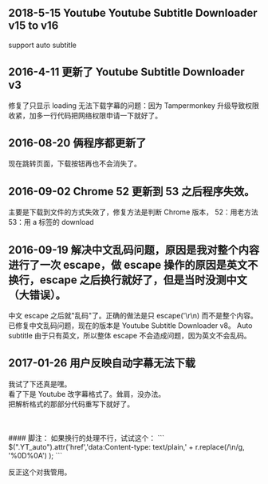 ## 2018-5-15 Youtube Youtube Subtitle Downloader v15 to v16
support auto subtitle    

## 2016-4-11 更新了 Youtube Subtitle Downloader v3
修复了只显示 loading 无法下载字幕的问题：因为 Tampermonkey 升级导致权限收紧，加多一行代码把网络权限申请一下就好了。

## 2016-08-20 俩程序都更新了
现在跳转页面，下载按钮再也不会消失了。


## 2016-09-02 Chrome 52 更新到 53 之后程序失效。
主要是下载到文件的方式失效了，修复方法是判断 Chrome 版本，
52：用老方法
53：用 a 标签的 download


## 2016-09-19 解决中文乱码问题，原因是我对整个内容进行了一次 escape，做 escape 操作的原因是英文不换行，escape 之后换行就好了，但是当时没测中文（大错误）。
中文 escape 之后就"乱码"了。正确的做法是只 escape('\r\n) 而不是整个内容。
已修复中文乱码问题，现在的版本是 Youtube Subtitle Downloader v8。
Auto subtitle 由于只有英文，所以整体 escape 不会造成问题，因为英文不会乱码。

## 2017-01-26 用户反映自动字幕无法下载
我试了下还真是嘿。  
看了下是 Youtube 改字幕格式了。耸肩，没办法。  
把解析格式的那部分代码重写下就好了。  

<br/>
<br/>
#### 脚注：
如果换行的处理不行，试试这个：
```
$(".YT_auto").attr('href','data:Content-type: text/plain,' + r.replace(/\n/g, '%0D%0A') );
```

反正这个对我管用。

